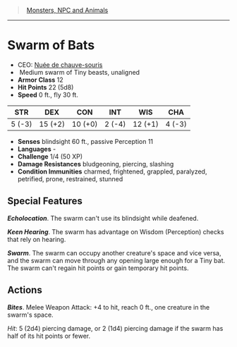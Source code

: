 ﻿---
!MonsterItem
Family: MonsterVO
Type: swarm of Tiny beasts
Size: Medium
Alignment: unaligned
ArmorClass: 12
HitPoints: 22 (5d8)
Speed: 0 ft., fly 30 ft.
Strength: ' 5 (-3)'
Dexterity: 15 (+2)
Constitution: 10 (+0)
Intelligence: ' 2 (-4)'
Wisdom: 12 (+1)
Charisma: ' 4 (-3)'
ConditionImmunities: charmed, frightened, grappled, paralyzed, petrified, prone, restrained, stunned
DamageResistances: bludgeoning, piercing, slashing
Senses: blindsight 60 ft., passive Perception 11
Languages: '-'
Challenge: 1/4 (50 XP)
Id: monsters_vo.md#swarm-of-bats
ParentLink: monsters_vo.md#monsters-npc-and-animals
Name: Swarm of Bats
ParentName: Monsters, NPC and Animals
NameLevel: 1
AltName: '[Nuée de chauve-souris](hd_monsters_nuee_de_chauve_souris.md)'
Attributes: {}
AttributesDictionary: >+
  {}

---
> [Monsters, NPC and Animals](srd_monsters.md)

---

# Swarm of Bats

- CEO: [Nuée de chauve-souris](hd_monsters_nuee_de_chauve_souris.md)
-  Medium swarm of Tiny beasts, unaligned
- **Armor Class** 12
- **Hit Points** 22 (5d8)
- **Speed** 0 ft., fly 30 ft.

|STR|DEX|CON|INT|WIS|CHA|
|---|---|---|---|---|---|
| 5 (-3)|15 (+2)|10 (+0)| 2 (-4)|12 (+1)| 4 (-3)|

- **Senses** blindsight 60 ft., passive Perception 11
- **Languages** -
- **Challenge** 1/4 (50 XP)
- **Damage Resistances** bludgeoning, piercing, slashing
- **Condition Immunities** charmed, frightened, grappled, paralyzed, petrified, prone, restrained, stunned

## Special Features

**_Echolocation_**. The swarm can't use its blindsight while deafened.

**_Keen Hearing_**. The swarm has advantage on Wisdom (Perception) checks that rely on hearing.

**_Swarm_**. The swarm can occupy another creature's space and vice versa, and the swarm can move through any opening large enough for a Tiny bat. The swarm can't regain hit points or gain temporary hit points.

## Actions

**_Bites_**. Melee Weapon Attack: +4 to hit, reach 0 ft., one creature in the swarm's space.

_Hit_: 5 (2d4) piercing damage, or 2 (1d4) piercing damage if the swarm has half of its hit points or fewer.


